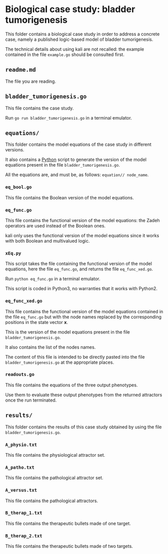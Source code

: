 # Biological case study: bladder tumorigenesis

This folder contains a biological case study in order to address a concrete case, namely a published logic-based model of bladder tumorigenesis.

The technical details about using kali are not recalled: the example contained in the file `example.go` should be consulted first.

## `readme.md`

The file you are reading.

## `bladder_tumorigenesis.go`

This file contains the case study.

Run `go run bladder_tumorigenesis.go` in a terminal emulator.

## `equations/`

This folder contains the model equations of the case study in different versions.

It also contains a [Python](https://www.python.org) script to generate the version of the model equations present in the file `bladder_tumorigenesis.go`.

All the equations are, and must be, as follows: `equation// node_name`.

### `eq_bool.go`

This file contains the Boolean version of the model equations.

### `eq_func.go`

This file contains the functional version of the model equations: the Zadeh operators are used instead of the Boolean ones.

kali only uses the functional version of the model equations since it works with both Boolean and multivalued logic.

### `xEq.py`

This script takes the file containing the functional version of the model equations, here the file `eq_func.go`, and returns the file `eq_func_xed.go`.

Run `python eq_func.go` in a terminal emulator.

This script is coded in Python3, no warranties that it works with Python2.

### `eq_func_xed.go`

This file contains the functional version of the model equations contained in the file `eq_func.go` but with the node names replaced by the corresponding positions in the state vector **x**.

This is the version of the model equations present in the file `bladder_tumorigenesis.go`.

It also contains the list of the nodes names.

The content of this file is intended to be directly pasted into the file `bladder_tumorigenesis.go` at the appropriate places.

### `readouts.go`

This file contains the equations of the three output phenotypes.

Use them to evaluate these output phenotypes from the returned attractors once the run terminated.

## `results/`

This folder contains the results of this case study obtained by using the file `bladder_tumorigenesis.go`.

### `A_physio.txt`

This file contains the physiological attractor set.

### `A_patho.txt`

This file contains the pathological attractor set.

### `A_versus.txt`

This file contains the pathological attractors.

### `B_therap_1.txt`

This file contains the therapeutic bullets made of one target.

### `B_therap_2.txt`

This file contains the therapeutic bullets made of two targets.
